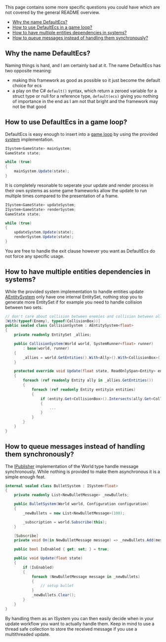 This page contains some more specific questions you could have which are not covered by the general README overview.

- [Why the name DefaultEcs?](#defaultecs)
- [How to use DefaultEcs in a game loop?](#game_loop)
- [How to have multiple entities dependencies in systems?](#system_dependencies)
- [How to queue messages instead of handling them synchronously?](#queue_message)

<a name='defaultecs'></a>
## Why the name DefaultEcs?
Naming things is hard, and I am certainly bad at it. The name DefaultEcs has two opposite meaning:
- making this framework as good as possible so it just become the default choice for ecs
- a play on the C# `default()` syntax, which return a zeroed variable for a struct type or null for a reference type, `default(ecs)` giving you nothing of importance in the end as I am not that bright and the framework may not be that good


<a name='game_loop'></a>
## How to use DefaultEcs in a game loop?
DefaultEcs is easy enough to insert into a [game loop](https://gameprogrammingpatterns.com/game-loop.html) by using the provided [system](https://github.com/Doraku/DefaultEcs/blob/master/documentation/api/DefaultEcs-System-ISystem-T-.md) implementation.
```csharp
ISystem<GameState> mainSystem;
GameState state;

while (true)
{
	mainSystem.Update(state);
}
```
It is completely resonable to seperate your update and render process in their own systems as some game frameworks allow the update to run multiple times compared to the presentation of a frame.
```csharp
ISystem<GameState> updateSystem;
ISystem<GameState> renderSystem;
GameState state;

while (true)
{
	updateSystem.Update(state);
	renderSystem.Update(state);
}
```
You are free to handle the exit clause however you want as DefaultEcs do not force any specific usage.

<a name='system_dependencies'></a>
## How to have multiple entities dependencies in systems?
While the provided system implementation to handle entities update [AEntitySystem](https://github.com/Doraku/DefaultEcs/blob/master/documentation/api/DefaultEcs-System-AEntitySystem-T-.md) only have one internal EntitySet, nothing stop you to generate more EntitySet if for example you need to handle collision between two sets.
```csharp
// don't care about collision between enemies and collision between allies
[With(typeof(Enemy), typeof(CollisionBox))]
public sealed class CollisionSystem : AEntitySystem<float>
{
    private readonly EntitySet _allies;

    public CollisionSystem(World world, SystemRunner<float> runner)
        : base(world, runner)
    {
        _allies = world.GetEntities().With<Ally>().With<CollisionBox>().Build();
    }

    protected override void Update(float state, ReadOnlySpan<Entity> entities)
    {
        foreach (ref readonly Entity ally in _allies.GetEntities())
        {
            foreach (ref readonly Entity entityin entities)
            {
                if (entity.Get<CollisionBox>().Intersects(ally.Get<CollisionBox>()))
                {
                    ...
                }
            }
        }
    }
}
```

<a name='queue_message'></a>
## How to queue messages instead of handling them synchronously?
The [IPublisher](https://github.com/Doraku/DefaultEcs/blob/master/documentation/api/DefaultEcs-IPublisher.md) implementation of the World type handle message synchronously. While nothing is provided to make them asynchronous it is a simple enough feat.
```csharp
internal sealed class BulletSystem : ISystem<float>
{
	private readonly List<NewBulletMessage> _newBullets;

	public BulletSystem(World world, Configuration configuration)
	{
		_newBullets = new List<NewBulletMessage>(100);

		_subscription = world.Subscribe(this);
	}

	[Subscribe]
	private void On(in NewBulletMessage message) => _newBullets.Add(message);

	public bool IsEnabled { get; set; } = true;

	public void Update(float state)
	{
		if (IsEnabled)
		{
			foreach (NewBulletMessage message in _newBullets)
			{
				// setup bullet
			}
			_newBullets.Clear();
		}
	}
}
```
By handling them as an ISystem  you can then easily decide when in your update workflow you want to actually handle them. Keep in mind to use a thread safe collection to store the received message if you use a multithreaded update.